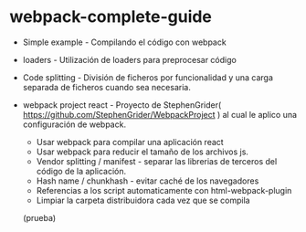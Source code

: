 # webpack-complete-guide

* Simple example - Compilando el código con webpack

* loaders - Utilización de loaders para preprocesar código

* Code splitting - División de ficheros por funcionalidad y una carga separada de ficheros cuando sea necesaria.

* webpack project react - Proyecto de StephenGrider( https://github.com/StephenGrider/WebpackProject ) al cual le aplico una configuración de webpack.

    * Usar webpack para compilar una aplicación react
    * Usar webpack para reducir el tamaño de los archivos js.
    * Vendor splitting / manifest - separar las librerias de terceros del código de la aplicación.
    * Hash name / chunkhash - evitar caché de los navegadores
    * Referencias a los script automaticamente con html-webpack-plugin
    * Limpiar la carpeta distribuidora cada vez que se compila

    (prueba)